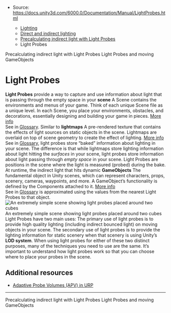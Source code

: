* Source: https://docs.unity3d.com/6000.0/Documentation/Manual/LightProbes.html

  * [Lighting](https://docs.unity3d.com/6000.0/Documentation/Manual/LightingOverview.html)
  * [Direct and indirect lighting](https://docs.unity3d.com/6000.0/Documentation/Manual/direct-and-indirect-lighting.html)
  * [Precalculating indirect light with Light Probes](https://docs.unity3d.com/6000.0/Documentation/Manual/LightProbes-landing.html)
  * Light Probes


[](https://docs.unity3d.com/6000.0/Documentation/Manual/LightProbes-landing.html)
Precalculating indirect light with Light Probes
[](https://docs.unity3d.com/6000.0/Documentation/Manual/LightProbes-MovingObjects.html)
Light Probes and moving GameObjects
# Light Probes
**Light Probes** provide a way to capture and use information about light that is passing through the empty space in your **scene** A Scene contains the environments and menus of your game. Think of each unique Scene file as a unique level. In each Scene, you place your environments, obstacles, and decorations, essentially designing and building your game in pieces. [More info](https://docs.unity3d.com/6000.0/Documentation/Manual/CreatingScenes.html)  
See in [Glossary](https://docs.unity3d.com/6000.0/Documentation/Manual/Glossary.html#Scene).
Similar to **lightmaps** A pre-rendered texture that contains the effects of light sources on static objects in the scene. Lightmaps are overlaid on top of scene geometry to create the effect of lighting. [More info](https://docs.unity3d.com/6000.0/Documentation/Manual/Lightmapping.html)  
See in [Glossary](https://docs.unity3d.com/6000.0/Documentation/Manual/Glossary.html#Lightmap), light probes store “baked” information about lighting in your scene. The difference is that while lightmaps store lighting information about light hitting the _surfaces_ in your scene, light probes store information about light passing through _empty space_ in your scene.
Light Probes are positions in the scene where the light is measured (probed) during the bake. At runtime, the indirect light that hits dynamic **GameObjects** The fundamental object in Unity scenes, which can represent characters, props, scenery, cameras, waypoints, and more. A GameObject’s functionality is defined by the Components attached to it. [More info](https://docs.unity3d.com/6000.0/Documentation/Manual/class-GameObject.html)  
See in [Glossary](https://docs.unity3d.com/6000.0/Documentation/Manual/Glossary.html#GameObject) is approximated using the values from the nearest Light Probes to that object.
![An extremely simple scene showing light probes placed around two cubes](https://docs.unity3d.com/6000.0/Documentation/uploads/Main/LightProbes-0.png) An extremely simple scene showing light probes placed around two cubes
Light Probes have two main uses:
The primary use of light probes is to provide high quality lighting (including indirect bounced light) on moving objects in your scene.
The secondary use of light probes is to provide the lighting information for static scenery when that scenery is using Unity’s **LOD system**. 
When using light probes for either of these two distinct purposes, many of the techniques you need to use are the same. It’s important to understand how light probes work so that you can choose where to place your probes in the scene.
## Additional resources
  * [Adaptive Probe Volumes (APV) in URP](https://docs.unity3d.com/6000.0/Documentation/Manual/urp/probevolumes.html)


* * *
[](https://docs.unity3d.com/6000.0/Documentation/Manual/LightProbes-landing.html)
Precalculating indirect light with Light Probes
[](https://docs.unity3d.com/6000.0/Documentation/Manual/LightProbes-MovingObjects.html)
Light Probes and moving GameObjects
